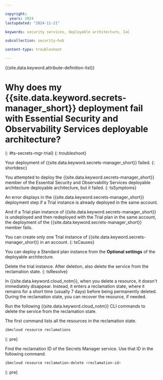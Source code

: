 ```yaml
---

copyright:
  years: 2024
lastupdated: "2024-11-21"

keywords: security services, deployable architecture, IaC

subcollection: security-hub

content-type: troubleshoot

---
```


{{site.data.keyword.attribute-definition-list}}

# Why does my {{site.data.keyword.secrets-manager_short}} deployment fail with Essential Security and Observability Services deployable architecture?
{: #ts-secrets-mgr-trial}
{: troubleshoot}

Your deployment of {{site.data.keyword.secrets-manager_short}} failed.
{: shortdesc}

You attempted to deploy the {{site.data.keyword.secrets-manager_short}} member of the Essential Security and Observability Services deployable architecture deployable architecture, but it failed.
{: tsSymptoms}

An error displays in the {{site.data.keyword.secrets-manager_short}} deployment step if a Trial instance is already deployed in the same account.

And if a Trial plan instance of {{site.data.keyword.secrets-manager_short}} is undeployed and then redeployed with the Trial plan in the same account, the deployment of the {{site.data.keyword.secrets-manager_short}} member fails.

You can create only one Trial instance of {{site.data.keyword.secrets-manager_short}} in an account.
{: tsCauses}

You can deploy a Standard plan instance from the **Optional settings** of the deployable architecture.

Delete the trial instance. After deletion, also delete the service from the reclamation state.
{: tsResolve}

In {{site.data.keyword.cloud_notm}}, when you delete a resource, it doesn't immediately disappear. Instead, it enters a reclamation state, where it remains for a short time (usually 7 days) before being permanently deleted. During the reclamation state, you can recover the resource, if needed.

Run the following {{site.data.keyword.cloud_notm}} CLI commands to delete the service from the reclamation state.

The first command lists all the resources in the reclamation state.

```sh
ibmcloud resource reclamations
```
{: pre}

Find the reclamation ID of the Secrets Manager service. Use that ID in the following command.

```sh
ibmcloud resource reclamation-delete <reclamation-id>
```
{: pre}
